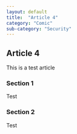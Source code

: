 ```yaml
---
layout: default
title:  "Article 4"
category: "Comic"
sub-category: "Security"
---
```

## Article 4

This is a test article

### Section 1

Test

### Section 2

Test
